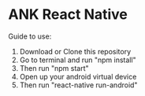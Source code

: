 # ANK React Native

[](src/assets/img/ss.png)

Guide to use:
1. Download or Clone this repository
2. Go to terminal and run "npm install"
3. Then run "npm start"
4. Open up your android virtual device
5. Then run "react-native run-android"
